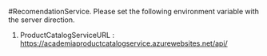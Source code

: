 #RecomendationService.
Please set the following environment variable with the server direction.

1. ProductCatalogServiceURL : https://academiaproductcatalogservice.azurewebsites.net/api/